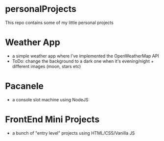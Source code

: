 # personalProjects
This repo contains some of my little personal projects

# Weather App
- a simple weather app where I've implemented the OpenWeatherMap API
- ToDo: change the background to a dark one when it's evening/night + different images (moon, stars etc)

# Pacanele
- a console slot machine using NodeJS

# FrontEnd Mini Projects
- a bunch of "entry level" projects using HTML/CSS/Vanilla JS
